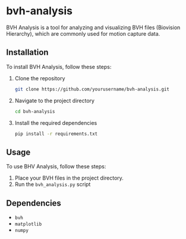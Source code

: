 # bvh-analysis

BVH Analysis is a tool for analyzing and visualizing BVH files (Biovision Hierarchy), which are commonly used for motion capture data.

## Installation
To install BVH Analysis, follow these steps:

1. Clone the repository
    ```sh
    git clone https://github.com/yourusername/bvh-analysis.git
    ```
2. Navigate to the project directory
    ```sh
    cd bvh-analysis
    ```
3. Install the required dependencies
    ```sh
    pip install -r requirements.txt
    ```

## Usage
To use BHV Analysis, follow these steps:

1. Place your BVH files in the project directory.
2. Run the `bvh_analysis.py` script

## Dependencies
- `bvh`
- `matplotlib`
- `numpy`